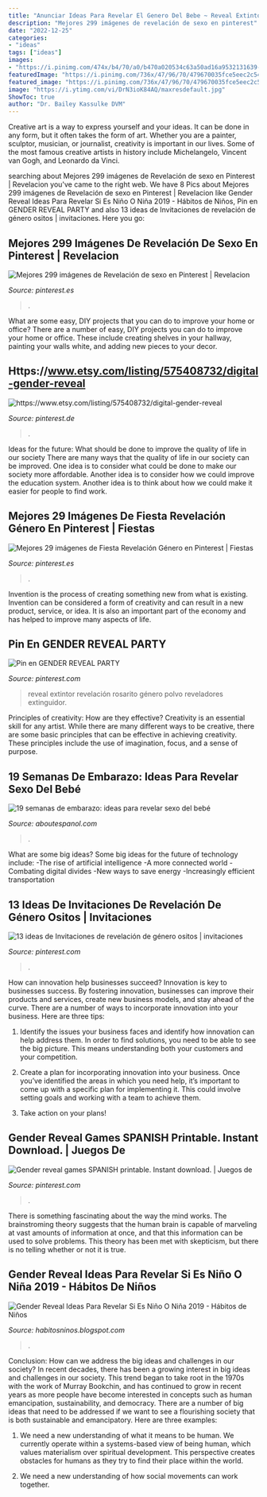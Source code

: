 ```yaml
---
title: "Anunciar Ideas Para Revelar El Genero Del Bebe ~ Reveal Extintor Revelación Rosarito Género Polvo Reveladores Extinguidor"
description: "Mejores 299 imágenes de revelación de sexo en pinterest"
date: "2022-12-25"
categories:
- "ideas"
tags: ["ideas"]
images:
- "https://i.pinimg.com/474x/b4/70/a0/b470a020534c63a50ad16a9532131639--gender-reveal-invitations-boy-or-girl.jpg"
featuredImage: "https://i.pinimg.com/736x/47/96/70/479670035fce5eec2c54f1d2c8efcb6a.jpg"
featured_image: "https://i.pinimg.com/736x/47/96/70/479670035fce5eec2c54f1d2c8efcb6a.jpg"
image: "https://i.ytimg.com/vi/DrN3ioK84AQ/maxresdefault.jpg"
ShowToc: true
author: "Dr. Bailey Kassulke DVM"
---
```



Creative art is a way to express yourself and your ideas. It can be done in any form, but it often takes the form of art. Whether you are a painter, sculptor, musician, or journalist, creativity is important in our lives. Some of the most famous creative artists in history include Michelangelo, Vincent van Gogh, and Leonardo da Vinci.

	

		
searching about Mejores 299 imágenes de Revelación de sexo en Pinterest | Revelacion you've came to the right web. We have 8 Pics about Mejores 299 imágenes de Revelación de sexo en Pinterest | Revelacion like Gender Reveal Ideas Para Revelar Si Es Niño O Niña 2019 - Hábitos de Niños, Pin en GENDER REVEAL PARTY and also 13 ideas de Invitaciones de revelación de género ositos | invitaciones. Here you go:
		
    
## Mejores 299 Imágenes De Revelación De Sexo En Pinterest | Revelacion

<img loading=lazy src="https://i.pinimg.com/736x/42/a6/0e/42a60e7beca2d3aa537f57ee42c0fcaa--blue-baby-showers-baby-shower-boys.jpg" onerror="this.onerror=null;this.src='https://tse2.mm.bing.net/th?id=OIP.bdvw9lsJdMZruK6emjYxPAHaHa&amp;pid=15.1';" alt="Mejores 299 imágenes de Revelación de sexo en Pinterest | Revelacion">

_Source: pinterest.es_

>. 

	

What are some easy, DIY projects that you can do to improve your home or office?
There are a number of easy, DIY projects you can do to improve your home or office. These include creating shelves in your hallway, painting your walls white, and adding new pieces to your decor.

    
## Https://www.etsy.com/listing/575408732/digital-gender-reveal

<img loading=lazy src="https://i.pinimg.com/736x/fe/0e/1d/fe0e1db91ae378aa207f9b4882140b29.jpg" onerror="this.onerror=null;this.src='https://tse4.mm.bing.net/th?id=OIP.tm8YEy6MmZJw_aL62tRjCQHaJq&amp;pid=15.1';" alt="https://www.etsy.com/listing/575408732/digital-gender-reveal">

_Source: pinterest.de_

>. 

	

Ideas for the future: What should be done to improve the quality of life in our society
There are many ways that the quality of life in our society can be improved. One idea is to consider what could be done to make our society more affordable. Another idea is to consider how we could improve the education system. Another idea is to think about how we could make it easier for people to find work.

    
## Mejores 29 Imágenes De Fiesta Revelación Género En Pinterest | Fiestas

<img loading=lazy src="https://i.pinimg.com/736x/82/61/de/8261deeac71c60dda4f90638a2f05994--gender-party-gender-reveal-parties.jpg" onerror="this.onerror=null;this.src='https://tse2.mm.bing.net/th?id=OIP.umY_2TGN9YMME0ncBfLawgHaLJ&amp;pid=15.1';" alt="Mejores 29 imágenes de Fiesta Revelación Género en Pinterest | Fiestas">

_Source: pinterest.es_

>. 

	

Invention is the process of creating something new from what is existing. Invention can be considered a form of creativity and can result in a new product, service, or idea. It is also an important part of the economy and has helped to improve many aspects of life.

    
## Pin En GENDER REVEAL PARTY

<img loading=lazy src="https://i.pinimg.com/736x/a8/8e/1a/a88e1a61d912f6e5c48e1d54386e7a5b.jpg" onerror="this.onerror=null;this.src='https://tse4.mm.bing.net/th?id=OIP.4r-ZhV9C4wQ6pKWTNHifXAHaH9&amp;pid=15.1';" alt="Pin en GENDER REVEAL PARTY">

_Source: pinterest.com_

>reveal extintor revelación rosarito género polvo reveladores extinguidor. 

	

Principles of creativity: How are they effective?
Creativity is an essential skill for any artist. While there are many different ways to be creative, there are some basic principles that can be effective in achieving creativity. These principles include the use of imagination, focus, and a sense of purpose.

    
## 19 Semanas De Embarazo: Ideas Para Revelar Sexo Del Bebé

<img loading=lazy src="https://www.aboutespanol.com/thmb/y9VCNP01ZQUSb1Ojz2CG-AXmrwk=/768x0/filters:no_upscale():max_bytes(150000):strip_icc()/La-caja-597b54985f9b58928bd89bf2.jpg" onerror="this.onerror=null;this.src='https://tse1.mm.bing.net/th?id=OIP.elWGJPSEDzvaXKiOPaLlagHaHa&amp;pid=15.1';" alt="19 semanas de embarazo: ideas para revelar sexo del bebé">

_Source: aboutespanol.com_

>. 

	

What are some big ideas?
Some big ideas for the future of technology include: 
-The rise of artificial intelligence 
-A more connected world 
-Combating digital divides 
-New ways to save energy 
-Increasingly efficient transportation

    
## 13 Ideas De Invitaciones De Revelación De Género Ositos | Invitaciones

<img loading=lazy src="https://i.pinimg.com/474x/b4/70/a0/b470a020534c63a50ad16a9532131639--gender-reveal-invitations-boy-or-girl.jpg" onerror="this.onerror=null;this.src='https://tse1.mm.bing.net/th?id=OIP.Rmx_LdbLoogGvf_wQxJSVgAAAA&amp;pid=15.1';" alt="13 ideas de Invitaciones de revelación de género ositos | invitaciones">

_Source: pinterest.com_

>. 

	

How can innovation help businesses succeed?
Innovation is key to businesses success. By fostering innovation, businesses can improve their products and services, create new business models, and stay ahead of the curve. There are a number of ways to incorporate innovation into your business. Here are three tips:
1. Identify the issues your business faces and identify how innovation can help address them. In order to find solutions, you need to be able to see the big picture. This means understanding both your customers and your competition.

2. Create a plan for incorporating innovation into your business. Once you’ve identified the areas in which you need help, it’s important to come up with a specific plan for implementing it. This could involve setting goals and working with a team to achieve them.

3. Take action on your plans!

    
## Gender Reveal Games SPANISH Printable. Instant Download. | Juegos De

<img loading=lazy src="https://i.pinimg.com/736x/47/96/70/479670035fce5eec2c54f1d2c8efcb6a.jpg" onerror="this.onerror=null;this.src='https://tse2.mm.bing.net/th?id=OIP.WqBXyHGw0tWh6hDQ_MkIBgHaGz&amp;pid=15.1';" alt="Gender reveal games SPANISH printable. Instant download. | Juegos de">

_Source: pinterest.com_

>. 

	

There is something fascinating about the way the mind works. The brainstroming theory suggests that the human brain is capable of marveling at vast amounts of information at once, and that this information can be used to solve problems. This theory has been met with skepticism, but there is no telling whether or not it is true.

    
## Gender Reveal Ideas Para Revelar Si Es Niño O Niña 2019 - Hábitos De Niños

<img loading=lazy src="https://i.ytimg.com/vi/DrN3ioK84AQ/maxresdefault.jpg" onerror="this.onerror=null;this.src='https://tse2.mm.bing.net/th?id=OIP.78Npvpnk14W6trT7T7GmLwHaEK&amp;pid=15.1';" alt="Gender Reveal Ideas Para Revelar Si Es Niño O Niña 2019 - Hábitos de Niños">

_Source: habitosninos.blogspot.com_

>. 

	

Conclusion: How can we address the big ideas and challenges in our society?
In recent decades, there has been a growing interest in big ideas and challenges in our society. This trend began to take root in the 1970s with the work of Murray Bookchin, and has continued to grow in recent years as more people have become interested in concepts such as human emancipation, sustainability, and democracy.
There are a number of big ideas that need to be addressed if we want to see a flourishing society that is both sustainable and emancipatory. Here are three examples:

1) We need a new understanding of what it means to be human. We currently operate within a systems-based view of being human, which values materialism over spiritual development. This perspective creates obstacles for humans as they try to find their place within the world.

2) We need a new understanding of how social movements can work together.

